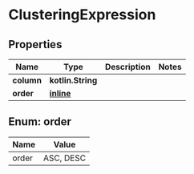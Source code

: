 
# ClusteringExpression

## Properties
Name | Type | Description | Notes
------------ | ------------- | ------------- | -------------
**column** | **kotlin.String** |  | 
**order** | [**inline**](#OrderEnum) |  | 


<a name="OrderEnum"></a>
## Enum: order
Name | Value
---- | -----
order | ASC, DESC



